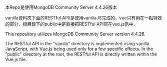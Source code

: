 本Repo是使用MongoDB Community Server 4.4.26版本

vanilla資料夾下面的RESTful APIi是使用vanillaJS完成的，vue只有用在一點特效的部分，根目錄下的public中是直接把RESTful API寫在vue.js當中。


This repository utilizes MongoDB Community Server version 4.4.26.

The RESTful API in the "vanilla" directory is implemented using vanilla JavaScript, with Vue.js being used only for a few specific effects.
In the "public" directory at the root, the RESTful API is directly written within the Vue.js file.
